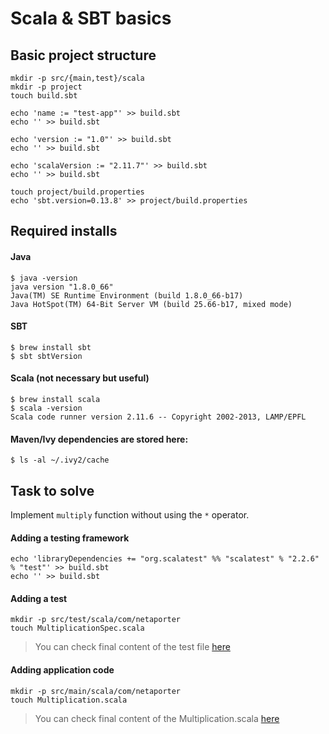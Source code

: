 Scala & SBT basics
==================

Basic project structure
--------------------------
```
mkdir -p src/{main,test}/scala
mkdir -p project
touch build.sbt

echo 'name := "test-app"' >> build.sbt
echo '' >> build.sbt

echo 'version := "1.0"' >> build.sbt
echo '' >> build.sbt

echo 'scalaVersion := "2.11.7"' >> build.sbt
echo '' >> build.sbt

touch project/build.properties
echo 'sbt.version=0.13.8' >> project/build.properties
```


Required installs
--------------------

#### Java
```
$ java -version
java version "1.8.0_66"
Java(TM) SE Runtime Environment (build 1.8.0_66-b17)
Java HotSpot(TM) 64-Bit Server VM (build 25.66-b17, mixed mode)
```

#### SBT
```
$ brew install sbt
$ sbt sbtVersion
```

#### Scala (not necessary but useful)
```
$ brew install scala
$ scala -version
Scala code runner version 2.11.6 -- Copyright 2002-2013, LAMP/EPFL
```

#### Maven/Ivy dependencies are stored here:
```
$ ls -al ~/.ivy2/cache 
```


Task to solve
----------------

Implement ```multiply``` function without using the ```*``` operator.

#### Adding a testing framework
```
echo 'libraryDependencies += "org.scalatest" %% "scalatest" % "2.2.6" % "test"' >> build.sbt
echo '' >> build.sbt
```

#### Adding a test
```
mkdir -p src/test/scala/com/netaporter
touch MultiplicationSpec.scala
```

> You can check final content of the test file [here](src/test/scala/com/netaporter/MultiplicationSpec.scala)

#### Adding application code
```
mkdir -p src/main/scala/com/netaporter
touch Multiplication.scala
```

> You can check final content of the Multiplication.scala [here](src/main/scala/com/netaporter/Multiplication.scala)



